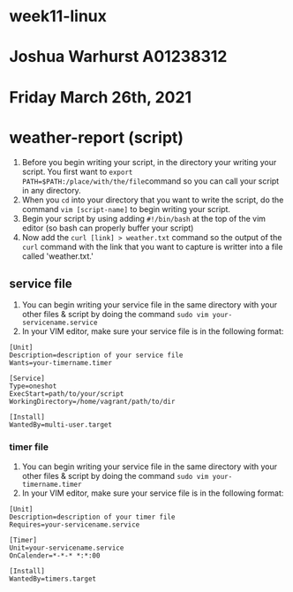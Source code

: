 # week11-linux
# Joshua Warhurst A01238312
# Friday March 26th, 2021

# weather-report (script)
1. Before you begin writing your script, in the directory your writing your script. You first want to `export PATH=$PATH:/place/with/the/file`command so you can call your        script in any directory.
2. When you `cd` into your directory that you want to write the script, do the command `vim [script-name]` to begin writing your script.
3. Begin your script by using adding `#!/bin/bash` at the top of the vim editor (so bash can properly buffer your script)
4. Now add the ```curl [link] > weather.txt``` command so the output of the `curl` command with the link that you want to capture is writter into a file called 'weather.txt.'

## service file
1. You can begin writing your service file in the same directory with your other files & script by doing the command ```sudo vim your-servicename.service```
2. In your VIM editor, make sure your service file is in the following format:
```
[Unit]
Description=description of your service file
Wants=your-timername.timer

[Service]
Type=oneshot
ExecStart=path/to/your/script
WorkingDirectory=/home/vagrant/path/to/dir

[Install]
WantedBy=multi-user.target
```

### timer file
1. You can begin writing your service file in the same directory with your other files & script by doing the command ```sudo vim your-timername.timer```
2. In your VIM editor, make sure your service file is in the following format:
```
[Unit]
Description=description of your timer file
Requires=your-servicename.service

[Timer]
Unit=your-servicename.service
OnCalender=*-*-* *:*:00

[Install]
WantedBy=timers.target
```



